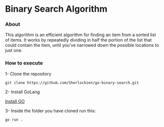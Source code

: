 # Binary Search Algorithm

### About
This algorithm is an efficient algorithm for finding an item from a sorted list of items. It works by repeatedly dividing in half the portion of the list that could contain the item, until you've narrowed down the possible locations to just one.

### How to execute
1- Clone the repository
```
git clone https://github.com/Sherlockzen/go-binary-search.git
```

2- Install GoLang

[Install GO](https://go.dev/doc/install)

3- Inside the folder you have cloned run this:
```
go run .
```

